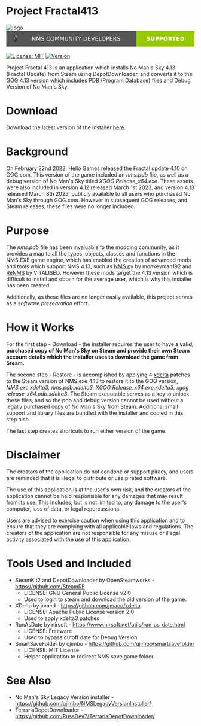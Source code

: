 # Project Fractal413
![logo](https://github.com/NMSCD/Fractal413/assets/21266513/743ee9bf-a5d1-4f27-a2b5-9539318d0ed4)
[![Supported by the No Man's Sky Community Developers & Designers](https://raw.githubusercontent.com/NMSCD/About/master/badge/green-ftb.svg)](https://github.com/NMSCD)

[![License: MIT](https://img.shields.io/github/license/NMSCD/Fractal413)](https://github.com/NMSCD/Fractal413/blob/main/LICENSE)
[![Version](https://img.shields.io/github/v/release/NMSCD/Fractal413?color=7a39fb)](https://github.com/NMSCD/Fractal413/releases/latest)

Project Fractal 413 is an application which installs No Man's Sky 4.13 (Fractal Update) from Steam using DepotDownloader, and converts it to the GOG 4.13 version which includes PDB (Program Database) files and Debug Version of No Man's Sky.

# Download
Download the latest version of the installer [here](https://github.com/NMSCD/Fractal413/releases/latest).

# Background
On February 22nd 2023, Hello Games released the Fractal update 4.10 on GOG.com. This version of the game included an *nms.pdb* file, as well as a debug version of No Man's Sky titled *XGOG Release_x64.exe*. These assets were also included in version 4.12 released March 1st 2023, and version 4.13 released March 8th 2023, publicly available to all users who purchased No Man's Sky through GOG.com. However in subsequent GOG releases, and Steam releases, these files were no longer included.

# Purpose
The *nms.pdb* file has been invaluable to the modding community, as it provides a map to all the types, objects, classes and functions in the NMS.EXE game engine, which has enabled the creation of advanced mods and tools which support NMS 4.13, such as [NMS.py](https://github.com/monkeyman192/NMS.py) by monkeyman192 and [ReNMS](https://github.com/VITALISED/renms) by VITALISED. However these mods target the 4.13 version which is difficult to install and obtain for the average user, which is why this installer has been created.

Additionally, as these files are no longer easily available, this project serves as a *software preservation* effort.

# How it Works
For the first step - Download - the installer requires the user to have **a valid, purchased copy of No Man's Sky on Steam and provide their own Steam account details which the installer uses to download the game from Steam.** 

The second step - Restore - is accomplished by applying 4 [xdelta]((https://github.com/jmacd/xdelta)) patches to the Steam version of NMS.exe 4.13 to restore it to the GOG version, *NMS.exe.xdelta3, nms.pdb.xdelta3, XGOG Release_x64.exe.xdelta3, xgog release_x64.pdb.xdelta3*. The Steam executable serves as a key to unlock these files, and so the pdb and debug version cannot be used without a legally purchased copy of No Man's Sky from Steam. Additional small support and library files are bundled with the installer and copied in this step also.

The last step creates shortcuts to run either version of the game.

# Disclaimer
The creators of the application do not condone or support piracy, and users are reminded that it is illegal to distribute or use pirated software.

The use of this application is at the user's own risk, and the creators of the application cannot be held responsible for any damages that may result from its use. This includes, but is not limited to, any damage to the user's computer, loss of data, or legal repercussions.

Users are advised to exercise caution when using this application and to ensure that they are complying with all applicable laws and regulations. The creators of the application are not responsible for any misuse or illegal activity associated with the use of this application.

# Tools Used and Included
* SteamKit2 and DepotDownloader by OpenSteamworks - https://github.com/SteamRE
  * LICENSE: GNU General Public License v2.0
  * Used to login to steam and download the old version of the game.
* XDelta by jmacd - https://github.com/jmacd/xdelta
  * LICENSE: Apache Public License version 2.0
  * Used to apply xdelta3 patches
* RunAsDate by nirsoft - https://www.nirsoft.net/utils/run_as_date.html
  * LICENSE: Freeware
  * Used to bypass cutoff date for Debug Version
* SmartSaveFolder by qjimbo - https://github.com/qjimbo/smartsavefolder
  * LICENSE: MIT License
  * Helper application to redirect NMS save game folder.

# See Also
* No Man's Sky Legacy Version installer - https://github.com/qjimbo/NMSLegacyVersionInstaller/
* TerrariaDepotDownloader - https://github.com/RussDev7/TerrariaDepotDownloader/
